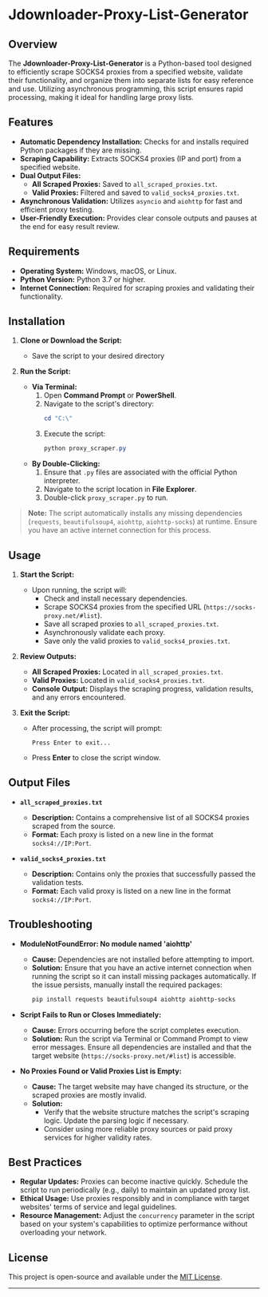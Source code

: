 # Jdownloader-Proxy-List-Generator

## Overview

The **Jdownloader-Proxy-List-Generator** is a Python-based tool designed to efficiently scrape SOCKS4 proxies from a specified website, validate their functionality, and organize them into separate lists for easy reference and use. Utilizing asynchronous programming, this script ensures rapid processing, making it ideal for handling large proxy lists.

## Features

- **Automatic Dependency Installation:** Checks for and installs required Python packages if they are missing.
- **Scraping Capability:** Extracts SOCKS4 proxies (IP and port) from a specified website.
- **Dual Output Files:**
  - **All Scraped Proxies:** Saved to `all_scraped_proxies.txt`.
  - **Valid Proxies:** Filtered and saved to `valid_socks4_proxies.txt`.
- **Asynchronous Validation:** Utilizes `asyncio` and `aiohttp` for fast and efficient proxy testing.
- **User-Friendly Execution:** Provides clear console outputs and pauses at the end for easy result review.

## Requirements

- **Operating System:** Windows, macOS, or Linux.
- **Python Version:** Python 3.7 or higher.
- **Internet Connection:** Required for scraping proxies and validating their functionality.

## Installation

1. **Clone or Download the Script:**
   - Save the script to your desired directory

2. **Run the Script:**
   - **Via Terminal:**
     1. Open **Command Prompt** or **PowerShell**.
     2. Navigate to the script's directory:
        ```powershell
        cd "C:\"
        ```
     3. Execute the script:
        ```powershell
        python proxy_scraper.py
        ```
   - **By Double-Clicking:**
     1. Ensure that `.py` files are associated with the official Python interpreter.
     2. Navigate to the script location in **File Explorer**.
     3. Double-click `proxy_scraper.py` to run.

> **Note:** The script automatically installs any missing dependencies (`requests`, `beautifulsoup4`, `aiohttp`, `aiohttp-socks`) at runtime. Ensure you have an active internet connection for this process.

## Usage

1. **Start the Script:**
   - Upon running, the script will:
     - Check and install necessary dependencies.
     - Scrape SOCKS4 proxies from the specified URL (`https://socks-proxy.net/#list`).
     - Save all scraped proxies to `all_scraped_proxies.txt`.
     - Asynchronously validate each proxy.
     - Save only the valid proxies to `valid_socks4_proxies.txt`.

2. **Review Outputs:**
   - **All Scraped Proxies:** Located in `all_scraped_proxies.txt`.
   - **Valid Proxies:** Located in `valid_socks4_proxies.txt`.
   - **Console Output:** Displays the scraping progress, validation results, and any errors encountered.

3. **Exit the Script:**
   - After processing, the script will prompt:
     ```
     Press Enter to exit...
     ```
   - Press **Enter** to close the script window.

## Output Files

- **`all_scraped_proxies.txt`**
  - **Description:** Contains a comprehensive list of all SOCKS4 proxies scraped from the source.
  - **Format:** Each proxy is listed on a new line in the format `socks4://IP:Port`.

- **`valid_socks4_proxies.txt`**
  - **Description:** Contains only the proxies that successfully passed the validation tests.
  - **Format:** Each valid proxy is listed on a new line in the format `socks4://IP:Port`.

## Troubleshooting

- **ModuleNotFoundError: No module named 'aiohttp'**
  - **Cause:** Dependencies are not installed before attempting to import.
  - **Solution:** Ensure that you have an active internet connection when running the script so it can install missing packages automatically. If the issue persists, manually install the required packages:
    ```powershell
    pip install requests beautifulsoup4 aiohttp aiohttp-socks
    ```

- **Script Fails to Run or Closes Immediately:**
  - **Cause:** Errors occurring before the script completes execution.
  - **Solution:** Run the script via Terminal or Command Prompt to view error messages. Ensure all dependencies are installed and that the target website (`https://socks-proxy.net/#list`) is accessible.

- **No Proxies Found or Valid Proxies List is Empty:**
  - **Cause:** The target website may have changed its structure, or the scraped proxies are mostly invalid.
  - **Solution:**
    - Verify that the website structure matches the script's scraping logic. Update the parsing logic if necessary.
    - Consider using more reliable proxy sources or paid proxy services for higher validity rates.

## Best Practices

- **Regular Updates:** Proxies can become inactive quickly. Schedule the script to run periodically (e.g., daily) to maintain an updated proxy list.
- **Ethical Usage:** Use proxies responsibly and in compliance with target websites' terms of service and legal guidelines.
- **Resource Management:** Adjust the `concurrency` parameter in the script based on your system's capabilities to optimize performance without overloading your network.

## License

This project is open-source and available under the [MIT License](https://opensource.org/licenses/MIT).

---
